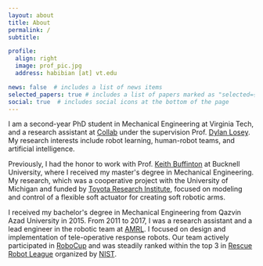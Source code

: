 ```yaml
---
layout: about
title: About
permalink: /
subtitle:

profile:
  align: right
  image: prof_pic.jpg
  address: habibian [at] vt.edu

news: false  # includes a list of news items
selected_papers: true # includes a list of papers marked as "selected={true}"
social: true  # includes social icons at the bottom of the page
---
```


I am a second-year PhD student in Mechanical Engineering at Virginia Tech, and a research assistant at [Collab](https://collab.me.vt.edu/) under the supervision Prof. [Dylan Losey](https://dylanlosey.com/). My research interests include robot learning, human-robot teams, and artificial intelligence.

Previously, I had the honor to work with Prof. [Keith Buffinton](https://www.bucknell.edu/fac-staff/keith-buffinton) at Bucknell University, where I received my master's degree in Mechanical Engineering. My research, which was a cooperative project with the University of Michigan and funded by [Toyota Research Institute](https://www.tri.global/), focused on modeling and control of a flexible soft actuator for creating soft robotic arms.

I received my bachelor's degree in Mechanical Engineering from Qazvin Azad University in 2015. From 2011 to 2017, I was a research assistant and a lead engineer in the robotic team at [AMRL](https://mrl-amrl.ir/). I focused on design and implementation of tele-operative response robots. Our team actively participated in [RoboCup](https://www.robocup.org/) and was steadily ranked within the top 3 in [Rescue Robot League](https://rrl.robocup.org/) organized by [NIST](https://www.nist.gov/el/intelligent-systems-division-73500/standard-test-methods-response-robots).
